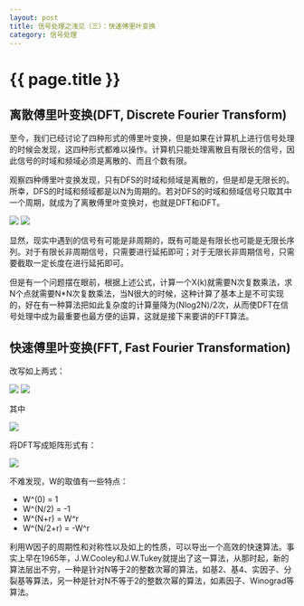 ```yaml
---
layout: post
title: 信号处理之浅见（三）：快速傅里叶变换
category: 信号处理
---
```


# {{ page.title }}

## 离散傅里叶变换(DFT, Discrete Fourier Transform)

至今，我们已经讨论了四种形式的傅里叶变换，但是如果在计算机上进行信号处理的时候会发现，这四种形式都难以操作。计算机只能处理离散且有限长的信号，因此信号的时域和频域必须是离散的、而且个数有限。

观察四种傅里叶变换发现，只有DFS的时域和频域是离散的，但是却是无限长的。所幸，DFS的时域和频域都是以N为周期的。若对DFS的时域和频域信号只取其中一个周期，就成为了离散傅里叶变换对，也就是DFT和iDFT。

<img src="http://www.forkosh.com/mathtex.cgi?\ X(k)=\sum_{n=0}^{N-1} x(n)e^{-jk\omega_0n},k=0,1,2,...,N-1">


<img src="http://www.forkosh.com/mathtex.cgi?\ x(n)=\frac{1}{N}\sum_{k=0}^{N-1} X(k) e^{jk\omega_0n},n=0,1,2,...,N-1">

显然，现实中遇到的信号有可能是非周期的，既有可能是有限长也可能是无限长序列。对于有限长非周期信号，只需要进行延拓即可；对于无限长非周期信号，只需要截取一定长度在进行延拓即可。

但是有一个问题摆在眼前，根据上述公式，计算一个X(k)就需要N次复数乘法，求N个点就需要N*N次复数乘法，当N很大的时候，这种计算了基本上是不可实现的，好在有一种算法把如此复杂度的计算量降为(Nlog2N)/2次，从而使DFT在信号处理中成为最重要也最方便的运算，这就是接下来要讲的FFT算法。

## 快速傅里叶变换(FFT, Fast Fourier Transformation)
改写如上两式：

<img src="http://www.forkosh.com/mathtex.cgi?\ X(k)=\sum_{n=0}^{N-1} x(n)W^{nk}_N,k=0,1,2,...,N-1">


<img src="http://www.forkosh.com/mathtex.cgi?\ x(n)=\frac{1}{N}\sum_{k=0}^{N-1} X(k)W^{-nk}_N,n=0,1,2,...,N-1">

其中

<img src="http://www.forkosh.com/mathtex.cgi?\ W^{nk}_N=e^{-jk\omega_0n}=e^{-jk\frac{2\pi}{N}n}">

将DFT写成矩阵形式有：

<img src="http://www.forkosh.com/mathtex.cgi?\ \begin{bmatrix} X(0)\\X(1)\\...\\X(N) \end{bmatrix}=\begin{bmatrix} W^{00}&W^{10}&...&W^{N0}\\W^{01}&W^{11}&...&W^{N1}\\...&...&...&...\\W^{0N}&W^{1N}&...&W^{NN} \end{bmatrix} \begin{bmatrix} x(0)\\x(1)\\...\\x(N) \end{bmatrix}">

不难发现，W的取值有一些特点：

* W^(0) = 1
* W^(N/2) = -1
* W^(N+r) = W^r
* W^(N/2+r) = -W^r

利用W因子的周期性和对称性以及如上的性质，可以导出一个高效的快速算法。事实上早在1965年，J.W.Cooley和J.W.Tukey就提出了这一算法，从那时起，新的算法层出不穷，一种是针对N等于2的整数次幂的算法，如基2、基4、实因子、分裂基等算法，另一种是针对N不等于2的整数次幂的算法，如素因子、Winograd等算法。

